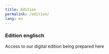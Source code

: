 ```yaml
---
title: Edition
permalink: /edition/
lang: en
---
```


### Edition englisch
Access to our digital edition being prepared here
